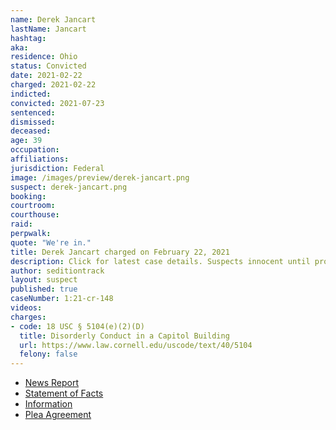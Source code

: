 ```yaml
---
name: Derek Jancart
lastName: Jancart
hashtag:
aka:
residence: Ohio
status: Convicted
date: 2021-02-22
charged: 2021-02-22
indicted:
convicted: 2021-07-23
sentenced:
dismissed:
deceased:
age: 39
occupation:
affiliations:
jurisdiction: Federal
image: /images/preview/derek-jancart.png
suspect: derek-jancart.png
booking:
courtroom:
courthouse:
raid:
perpwalk:
quote: "We're in."
title: Derek Jancart charged on February 22, 2021
description: Click for latest case details. Suspects innocent until proven guilty.
author: seditiontrack
layout: suspect
published: true
caseNumber: 1:21-cr-148
videos:
charges:
- code: 18 USC § 5104(e)(2)(D)
  title: Disorderly Conduct in a Capitol Building
  url: https://www.law.cornell.edu/uscode/text/40/5104
  felony: false
---
```

- [News Report](https://www.dispatch.com/story/news/crime/2021/02/23/capitol-riot-arrests-derek-jancart-columbus-ohio-social-media/4567302001/)
- [Statement of Facts](https://www.justice.gov/usao-dc/case-multi-defendant/file/1415106/download)
- [Information](https://www.justice.gov/usao-dc/case-multi-defendant/file/1380676/download)
- [Plea Agreement](https://www.justice.gov/usao-dc/case-multi-defendant/file/1415111/download)
